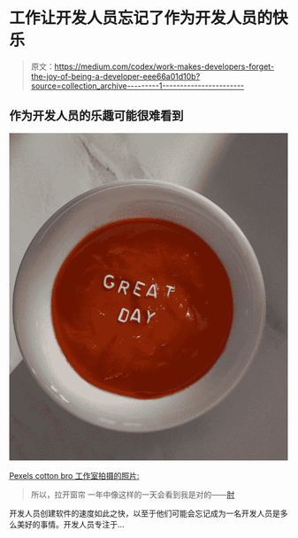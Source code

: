# 工作让开发人员忘记了作为开发人员的快乐

> 原文：<https://medium.com/codex/work-makes-developers-forget-the-joy-of-being-a-developer-eee66a01d10b?source=collection_archive---------1----------------------->

## 作为开发人员的乐趣可能很难看到

![](img/2ba3206aa4e3e27e47af46deab1a46fc.png)

[Pexels cotton bro 工作室拍摄的照片:](https://www.pexels.com/photo/white-ceramic-bowl-with-red-liquid-3832357/)

> 所以，拉开窗帘
> 一年中像这样的一天会看到我是对的——[肘](https://www.youtube.com/watch?v=0NFV8dHrZYM)

开发人员创建软件的速度如此之快，以至于他们可能会忘记成为一名开发人员是多么美好的事情。开发人员专注于…
